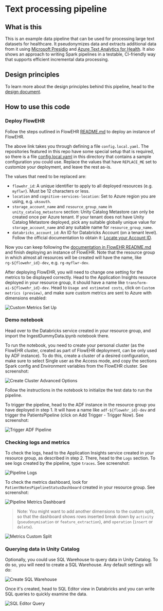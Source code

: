 # Text processing pipeline

## What is this

This is an example data pipeline that can be used for processing large text datasets for healthcare. It pseudonymizes data and extracts additional data from it using [Microsoft Presidio](https://microsoft.github.io/presidio/) and [Azure Text Analytics for Health](https://learn.microsoft.com/en-us/azure/ai-services/language-service/text-analytics-for-health/overview?tabs=ner). It also shows an approach to writing Spark pipelines in a testable, CI-friendly way that supports efficient incremental data processing.

## Design principles

To learn more about the design principles behind this pipeline, head to the [design](./design_doc.md)[ document](./design_doc.md).

## How to use this code

### Deploy FlowEHR

Follow the steps outlined in FlowEHR [README.md](https://github.com/UCLH-Foundry/FlowEHR#locally) to deploy an instance of FlowEHR.

The above link takes you through defining a file `config.local.yaml`. The repositories featured in this repo have some special setup that is required, so there is a file [config.local.yaml](./config.local.yaml) in this directory that contains a sample configuration you could use. Replace the values that have `REPLACE_ME` set to customize your deployment, and leave the rest as-is.

The values that need to be replaced are:
- `flowehr_id`: A unique identifier to apply to all deployed resources (e.g. `myflwr`). Must be 12 characters or less.
- `location` and `cognitive-services-location`: Set to Azure region you are using, e.g. `uksouth`.
- `storage_account_name` and `resource_group_name` in `unity_catalog_metastore` section: Unity Catalog Metastore can only be created once per Azure tenant. If your tenant does not have Unity Catalog Metastore deployed, pick any suitable globally unique value for `storage_account_name` and any suitable name for `resource_group_name`.
- `databricks_account_id`: An ID for Databricks Account (on a tenant level). Follow the official documentation to obtain it: [Locate your Account ID](https://docs.databricks.com/en/administration-guide/account-settings/index.html#locate-your-account-id).

Now you can keep following the [documentation in FlowEHR README.md](https://github.com/UCLH-Foundry/FlowEHR) and finish deploying an instance of FlowEHR. Note that the resource group in which almost all resources will be created will have the name, like `rg-${flowehr_id}-dev`, e.g. `rg-myflwr-dev`.

After deploying FlowEHR, you will need to change one setting for the metrics to be displayed correctly. Head to the Application Insights resource deployed in your resource group, it should have a name like `transform-ai-${flowehr_id}-dev`. Head to `Usage and estimated costs`, click on `Custom metrics (preview)`, and make sure custom metrics are sent to Azure with dimensions enabled:

![Custom Metrics Set Up](/assets/CustomMetricsSetUp.png)

### Demo notebook

Head over to the Databricks service created in your resource group, and import the IngestDummyData.ipynb notebook there.

To run the notebook, you need to create your personal cluster (as the FlowEHR cluster, created as part of FlowEHR deployment, can be only used by ADF instance). To do this, create a cluster of a desired configuration, make sure to select Single user as the Access mode, and copy the sections Spark config and Environment variables from the FlowEHR cluster. See screenshot:

![Create Cluster Advanced Options](/assets/CreateClusterAdvancedOptions.png)

Follow the instructions in the notebook to initialize the test data to run the pipeline.

To trigger the pipeline, head to the ADF instance in the resource group you have deployed in step 1. It will have a name like `adf-${flowehr_id}-dev` and trigger the PatientsPipeline (click on Add Trigger - Trigger Now). See screenshot: 

![Trigger ADF Pipeline](/assets/TriggerPatientNotesPipeline.png)

### Checking logs and metrics

To check the logs, head to the Application Insights service created in your resource group, as described in step 2. There, head to the `Logs` section. To see logs created by the pipeline, type `traces`. See screenshot: 

![Pipeline Logs](/assets/PatientNotesPipelineLogs.png)

To check the metrics dashboard, look for `PatientNotesPipelineStatusDashboard` created in your resource group. See screenshot:

![Pipeline Metrics Dashboard](/assets/PatientNotesMetricsDashboard.png)

> Note: You might want to add another dimensions to the custom split, so that the dashboard shows rows inserted break down by `activity` (`pseudonymisation` or `feature_extraction`), and `operation` (`insert` or `delete`).

![Metrics Custom Split](/assets/MetricsCustomSplit.png)

### Querying data in Unity Catalog

Optionally, you could use SQL Warehouse to query data in Unity Catalog. To do so, you will need to create a SQL Warehouse. Any default settings will do:

![Create SQL Warehouse](/assets/CreateSQLWarehouse.png)

Once it's created, head to SQL Editor view in Databricks and you can write SQL queries to quickly examine the data.

![SQL Editor Query](/assets/SQLEditorQuery.png)
